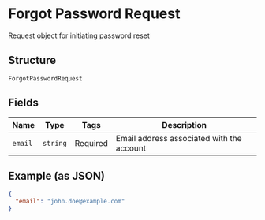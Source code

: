 
# Forgot Password Request

Request object for initiating password reset

## Structure

`ForgotPasswordRequest`

## Fields

| Name | Type | Tags | Description |
|  --- | --- | --- | --- |
| `email` | `string` | Required | Email address associated with the account |

## Example (as JSON)

```json
{
  "email": "john.doe@example.com"
}
```

